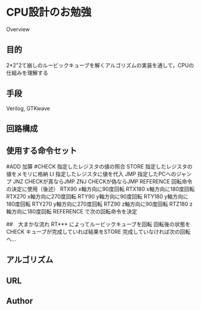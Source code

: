 CPU設計のお勉強
====

Overview

## 目的
2*2"2て崩しのルービックキューブを解くアルゴリズムの実装を通して，CPUの仕組みを理解する
## 手段
Verilog, GTKwave
## 回路構成

## 使用する命令セット
#ADD 加算
#CHECK 指定したレジスタの値の照合
STORE 指定したレジスタの値をメモリに格納
LI 指定したレジスタに値を代入
JMP 指定したPCへのジャンプ
JNZ CHECKが真ならJMP
ZNJ CHECKが偽ならJMP
REFERENCE 回転命令の決定に使用（後述）
RTX90 x軸方向に90度回転
RTX180 x軸方向に180度回転
RTX270 x軸方向に270度回転
RTY90 y軸方向に90度回転
RTY180 y軸方向に180度回転
RTY270 y軸方向に270度回転
RTZ90 z軸方向に90度回転
RTZ180 z軸方向に180度回転
REFERENCE で次の回転命令を決定

##　大まかな流れ
RT*** によってルービックキューブを回転
回転後の状態をCHECK
キューブが完成していれば結果をSTORE
完成していなければ次の回転へ...

## アルゴリズム


## URL


## Author


